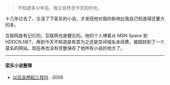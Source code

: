 > 不知道多少年后，我又会怀念今天的时光。 


十几年过去了，又读了下栾东的小说，才发现他对我的影响比我自己知道得还要大的多。

互联网是有记忆的，互联网也是健忘的。他的个人博客从 MSN Space 到 HDDCN.NET，再到今天不知道是有意为之还是空间域名未续费，被跳转到了一个莫名的网站。现在再也没有完整保存了他所有小说的地方了。

---

#### 栾东小说整理

- [以后会想起三叔吗][1] · 2008 

[1]: /2019/04/25/3rd-uncle